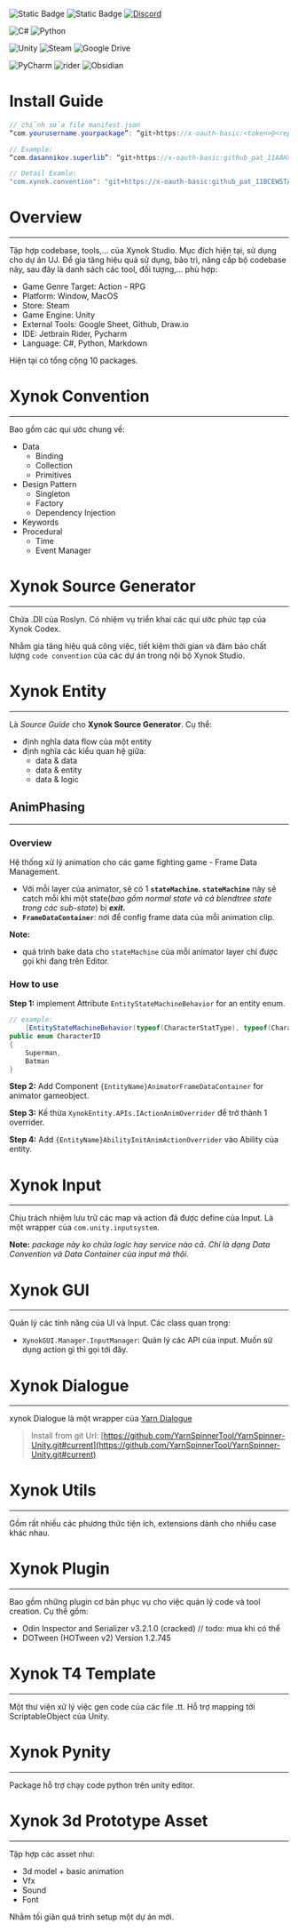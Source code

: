 ![Static Badge](https://img.shields.io/badge/ynok_Codex-009ECE?logo=x)  ![Static Badge](https://img.shields.io/badge/version_-v0.3.2-00CE2D)  [![Discord](https://img.shields.io/discord/1088559270456459314?logo=discord&label=discord&labelColor=B6BBC4)](https://discord.gg/4nMcX9pXDq)

![C#](https://img.shields.io/badge/c%23-%23239120.svg?style=for-the-badge&logo=csharp&logoColor=white)  ![Python](https://img.shields.io/badge/python-3670A0?style=for-the-badge&logo=python&logoColor=ffdd54)

![Unity](https://img.shields.io/badge/unity-%23000000.svg?style=for-the-badge&logo=unity&logoColor=white)  ![Steam](https://img.shields.io/badge/steam-%23000000.svg?style=for-the-badge&logo=steam&logoColor=white) ![Google Drive](https://img.shields.io/badge/Google%20Drive-4285F4?style=for-the-badge&logo=googledrive&logoColor=white)

![PyCharm](https://img.shields.io/badge/pycharm-143?style=for-the-badge&logo=pycharm&logoColor=black&color=black&labelColor=green)  ![rider](https://img.shields.io/badge/jetbrains_rider-3670A0?style=for-the-badge&logo=rider&logoColor=orange&color=black)  ![Obsidian](https://img.shields.io/badge/Obsidian-%23483699.svg?style=for-the-badge&logo=obsidian&logoColor=white)


# Install Guide
```cs
// chỉnh sửa file manifest.json
“com.yourusername.yourpackage”: “git+https://x-oauth-basic:<token>@<repo>?path=<folder>"

// Example:
“com.dasannikov.superlib”: “git+https://x-oauth-basic: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@github.com/dasannikov/unity-package-superlib?path=/Assets/SuperLib"

// Detail Examle:
"com.xynok.convention": "git+https://x-oauth-basic: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@github.com/XynokChief/XynokCodex?path=Packages/XynokConvention#release/v0.3.0",
```

# Overview
---
Tập hợp codebase, tools,... của Xynok Studio. Mục đích hiện tại, sử dụng cho dự án UJ.
Để gia tăng hiệu quả sử dụng, bảo trì, nâng cấp bộ codebase này, sau đây là danh sách các tool, đối tượng,... phù hợp:

- Game Genre Target: Action - RPG
- Platform: Window, MacOS
- Store: Steam
- Game Engine: Unity
- External Tools: Google Sheet, Github, Draw.io
- IDE: Jetbrain Rider, Pycharm
- Language: C#, Python, Markdown

Hiện tại có tổng cộng 10 packages.


# Xynok Convention
---
Bao gồm các qui ước chung về:
- Data
	- Binding
	- Collection
	- Primitives
- Design Pattern
	- Singleton
	- Factory
	- Dependency Injection
- Keywords
- Procedural
	- Time
	- Event Manager

# Xynok Source Generator
---
Chứa .Dll của Roslyn. Có nhiệm vụ triển khai các qui ước phức tạp của Xynok Codex.

Nhằm gia tăng hiệu quả công việc, tiết kiệm thời gian và đảm bảo chất lượng `code convention` của các dự án trong nội bộ Xynok Studio.

# Xynok Entity
---
Là *Source Guide* cho  **Xynok Source Generator**. Cụ thể:

- định nghĩa data flow của một entity
- định nghĩa các kiểu quan hệ giữa:
	- data & data
	- data & entity
	- data & logic
## AnimPhasing
---
### Overview
Hệ thống xử lý animation cho các game fighting game - Frame Data Management.

- Với mỗi layer của animator, sẽ có 1 **`stateMachine`. `stateMachine`** này sẽ catch mỗi khi một state(*bao gồm normal state và cả blendtree state trong các sub-state*) bị ***exit.***
- **`FrameDataContainer`**: nơi để config frame data của mỗi animation clip.

**Note:**

- quá trình bake data cho `stateMachine` của mỗi animator layer chỉ được gọi khi đang trên Editor.

### How to use

**Step 1:** implement Attribute `EntityStateMachineBehavior` for an entity enum.

```csharp
// example:
    [EntityStateMachineBehavior(typeof(CharacterStatType), typeof(CharacterStateType), typeof(CharacterTriggerType),"Assets/Scripts/Core/Generated/Character")]
public enum CharacterID
{
    Superman,
    Batman
}
```


**Step 2:** Add Component `{EntityName}AnimatorFrameDataContainer` for animator gameobject.

**Step 3:** Kế thừa  `XynokEntity.APIs.IActionAnimOverrider` để trở thành 1 overrider.

**Step 4:** Add `{EntityName}AbilityInitAnimActionOverrider` vào Ability của entity.



# Xynok Input
---
Chịu trách nhiệm lưu trữ các map và action đã được define của Input. Là một wrapper của `com.unity.inputsystem`.

**Note:** *package này ko chứa logic hay service nào cả. Chỉ là dạng Data Convention và Data Container của input mà thôi.*

# Xynok GUI
---
Quản lý các tính năng của UI và Input. Các class quan trọng:
- `XynokGUI.Manager.InputManager`:  Quản lý các API của input. Muốn sử dụng action gì thì gọi tới đây.


# Xynok Dialogue
---
xynok Dialogue là một wrapper của [Yarn Dialogue](https://docs.yarnspinner.dev/using-yarnspinner-with-unity/installation-and-setup)

> Install from git Url: [https://github.com/YarnSpinnerTool/YarnSpinner-Unity.git#current](https://github.com/YarnSpinnerTool/YarnSpinner-Unity.git#current)

# Xynok Utils
---
Gồm rất nhiều các phương thức tiện ích, extensions dành cho nhiều case khác nhau.

# Xynok Plugin
---
Bao gồm những plugin cơ bản phục vụ cho việc quản lý code và tool creation. Cụ thể gồm:

- Odin Inspector and Serializer v3.2.1.0 (cracked) // todo: mua khi có thể
- DOTween (HOTween v2) Version 1.2.745


# Xynok T4 Template
---
Một thư viện xử lý việc gen code của các file .tt. Hỗ trợ mapping tới ScriptableObject của Unity.


# Xynok Pynity
---
Package hỗ trợ chạy code python trên unity editor.

# Xynok 3d Prototype Asset
---
Tập hợp các asset như:

- 3d model + basic animation
- Vfx
- Sound
- Font

Nhằm tối giản quá trình setup một dự án mới.